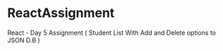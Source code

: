 # ReactAssignment
React - Day 5 Assignment ( Student List With Add and Delete options to JSON D.B ) 
